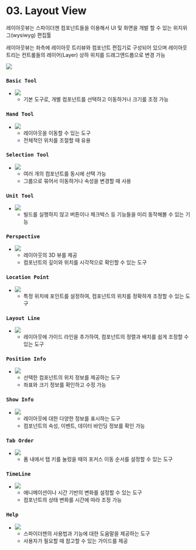 # 03. Layout View

레이아웃뷰는 스파이더젠 컴포넌트들을 이용해서 UI 및 화면을 개발 할 수 있는 위지위그(wysiwyg) 편집툴

레이아웃뷰는 좌측에 레이아웃 트리뷰와 컴포넌트 편집기로 구성되어 있으며 레이아웃 트리는 컨트롤들의 레이어(Layer) 상하 위치를 드래그앤드롭으로 변경 가능

![](https://wikidocs.net/images/page/22786/Layout.png)

### **`Basic Tool`**

* ![](https://wikidocs.net/images/page/22786/layout_basic.png)
  * 기본 도구로, 개별 컴포넌트를 선택하고 이동하거나 크기를 조정 가능

### **`Hand Tool`**

* ![](https://wikidocs.net/images/page/22786/layout_hand.png)
  * 레이아웃을 이동할 수 있는 도구
  * 전체적인 위치를 조절할 때 유용

### **`Selection Tool`**

* ![](https://wikidocs.net/images/page/22786/layout_selection.png)
  * 여러 개의 컴포넌트를 동시에 선택 가능
  * 그룹으로 묶어서 이동하거나 속성을 변경할 때 사용

### **`Unit Tool`**

* ![](https://wikidocs.net/images/page/22786/layout_unit.png)
  * 빌드를 실행하지 않고 버튼이나 체크박스 등 기능들을 미리 동작해볼 수 있는 기능

### **`Perspective`**

* ![](https://wikidocs.net/images/page/22786/layout_pers.png)
  * 레이아웃의 3D 뷰를 제공
  * 컴포넌트의 깊이와 위치를 시각적으로 확인할 수 있는 도구

### **`Location Point`**

* ![](https://wikidocs.net/images/page/22786/layout_location.png)
  * 특정 위치에 포인트를 설정하여, 컴포넌트의 위치를 정확하게 조정할 수 있는 도구

### **`Layout Line`**

* ![](https://wikidocs.net/images/page/22786/layout_line.png)
  * 레이아웃에 가이드 라인을 추가하여, 컴포넌트의 정렬과 배치를 쉽게 조정할 수 있는 도구

### **`Position Info`**

* ![](https://wikidocs.net/images/page/22786/layout_position.png)
  * 선택한 컴포넌트의 위치 정보를 제공하는 도구
  * 좌표와 크기 정보를 확인하고 수정 가능

### **`Show Info`**

* ![](https://wikidocs.net/images/page/22786/layout_show.png)
  * 레이아웃에 대한 다양한 정보를 표시하는 도구
  * 컴포넌트의 속성, 이벤트, 데이터 바인딩 정보를 확인 가능

### **`Tab Order`**

* ![](https://wikidocs.net/images/page/22786/layout_tab.png)
  * 폼 내에서 탭 키를 눌렀을 때의 포커스 이동 순서를 설정할 수 있는 도구

### **`TimeLine`**

* ![](https://wikidocs.net/images/page/22786/layout_Time.png)
  * 애니메이션이나 시간 기반의 변화를 설정할 수 있는 도구
  * 컴포넌트의 상태 변화를 시간에 따라 조정 가능

### **`Help`**

* ![](https://wikidocs.net/images/page/22786/layout_help.png)
  * 스파이더젠의 사용법과 기능에 대한 도움말을 제공하는 도구
  * 사용자가 필요할 때 참고할 수 있는 가이드를 제공
